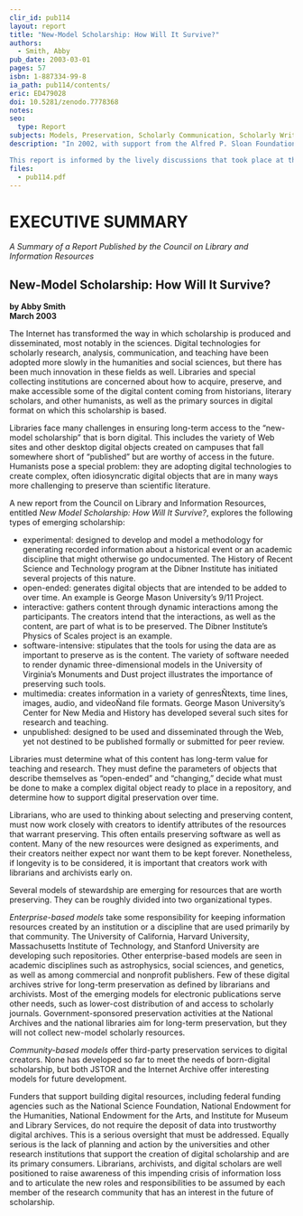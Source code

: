 ```yaml
---
clir_id: pub114
layout: report
title: "New-Model Scholarship: How Will It Survive?"
authors: 
  - Smith, Abby
pub_date: 2003-03-01
pages: 57
isbn: 1-887334-99-8
ia_path: pub114/contents/
eric: ED479028
doi: 10.5281/zenodo.7778368
notes:
seo:
  type: Report
subjects: Models, Preservation, Scholarly Communication, Scholarly Writing, Scholarship, World Wide Web
description: "In 2002, with support from the Alfred P. Sloan Foundation, CLIR hosted a meeting of scholars, librarians, archivists, technologists, publishers, and funders to discuss the preservation of digital scholarly resources. The goal of the workshop was to identify the needs of various stakeholders-Web site creators; distributors and publishers of digital materials; representatives of archives, libraries, and repositories that want to collect these sites and make them available; end users; and anyone in the chain of scholarly communication who might want to discover and use these works for their own purposes-and to agree on common approaches to meeting those needs.

This report is informed by the lively discussions that took place at that conference, and by two papers that were circulated in advance and which are included as Appendixes. The author describes the scope of problems posed by preserving Web-based scholarly resources. It focuses on “new-model scholarship”-scholarship that is born digital and constitutes an important source for present and future research and teaching. The new-model scholarship is, specifically, the variety of Web sites and other desktop digital objects that faculty and graduate students are creating that fall somewhere short of “published” but are worthy of access into the future."
files:
  - pub114.pdf
---
```


# EXECUTIVE SUMMARY

_A Summary of a Report Published by the Council on Library and Information Resources_

New-Model Scholarship: How Will It Survive?
-------------------------------------------

**by Abby Smith  
March 2003**

The Internet has transformed the way in which scholarship is produced and disseminated, most notably in the sciences. Digital technologies for scholarly research, analysis, communication, and teaching have been adopted more slowly in the humanities and social sciences, but there has been much innovation in these fields as well. Libraries and special collecting institutions are concerned about how to acquire, preserve, and make accessible some of the digital content coming from historians, literary scholars, and other humanists, as well as the primary sources in digital format on which this scholarship is based.

Libraries face many challenges in ensuring long-term access to the “new-model scholarship” that is born digital. This includes the variety of Web sites and other desktop digital objects created on campuses that fall somewhere short of “published” but are worthy of access in the future. Humanists pose a special problem: they are adopting digital technologies to create complex, often idiosyncratic digital objects that are in many ways more challenging to preserve than scientific literature.

A new report from the Council on Library and Information Resources, entitled _New Model Scholarship: How Will It Survive?_, explores the following types of emerging scholarship:

* experimental: designed to develop and model a methodology for generating recorded information about a historical event or an academic discipline that might otherwise go undocumented. The History of Recent Science and Technology program at the Dibner Institute has initiated several projects of this nature.
* open-ended: generates digital objects that are intended to be added to over time. An example is George Mason University’s 9/11 Project.
* interactive: gathers content through dynamic interactions among the participants. The creators intend that the interactions, as well as the content, are part of what is to be preserved. The Dibner Institute’s Physics of Scales project is an example.
* software-intensive: stipulates that the tools for using the data are as important to preserve as is the content. The variety of software needed to render dynamic three-dimensional models in the University of Virginia’s Monuments and Dust project illustrates the importance of preserving such tools.
* multimedia: creates information in a variety of genresÑtexts, time lines, images, audio, and videoÑand file formats. George Mason University’s Center for New Media and History has developed several such sites for research and teaching.
* unpublished: designed to be used and disseminated through the Web, yet not destined to be published formally or submitted for peer review.

Libraries must determine what of this content has long-term value for teaching and research. They must define the parameters of objects that describe themselves as “open-ended” and “changing,” decide what must be done to make a complex digital object ready to place in a repository, and determine how to support digital preservation over time.

Librarians, who are used to thinking about selecting and preserving content, must now work closely with creators to identify attributes of the resources that warrant preserving. This often entails preserving software as well as content. Many of the new resources were designed as experiments, and their creators neither expect nor want them to be kept forever. Nonetheless, if longevity is to be considered, it is important that creators work with librarians and archivists early on.

Several models of stewardship are emerging for resources that are worth preserving. They can be roughly divided into two organizational types.

_Enterprise-based models_ take some responsibility for keeping information resources created by an institution or a discipline that are used primarily by that community. The University of California, Harvard University, Massachusetts Institute of Technology, and Stanford University are developing such repositories. Other enterprise-based models are seen in academic disciplines such as astrophysics, social sciences, and genetics, as well as among commercial and nonprofit publishers. Few of these digital archives strive for long-term preservation as defined by librarians and archivists. Most of the emerging models for electronic publications serve other needs, such as lower-cost distribution of and access to scholarly journals. Government-sponsored preservation activities at the National Archives and the national libraries aim for long-term preservation, but they will not collect new-model scholarly resources.

_Community-based models_ offer third-party preservation services to digital creators. None has developed so far to meet the needs of born-digital scholarship, but both JSTOR and the Internet Archive offer interesting models for future development.

Funders that support building digital resources, including federal funding agencies such as the National Science Foundation, National Endowment for the Humanities, National Endowment for the Arts, and Institute for Museum and Library Services, do not require the deposit of data into trustworthy digital archives. This is a serious oversight that must be addressed. Equally serious is the lack of planning and action by the universities and other research institutions that support the creation of digital scholarship and are its primary consumers. Librarians, archivists, and digital scholars are well positioned to raise awareness of this impending crisis of information loss and to articulate the new roles and responsibilities to be assumed by each member of the research community that has an interest in the future of scholarship.
